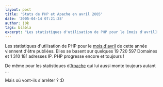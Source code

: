 ```yaml
---
layout: post
title: 'Stats de PHP et Apache en avril 2005'
date: '2005-04-14 07:21:38'
author: j0k
tags: blabla
excerpt: "Les statistiques d'utilisation de PHP pour le [mois d'avril](http://www.php.net/usage.php) de cette année viennent d'être publiées. Elles se basent sur quelques 19 720 597 Domaines et 1 310 181 adresses IP.     \nPHP progresse encore et toujours !  \n  \nDe même pour les statistiques      …"
---
```


Les statistiques d'utilisation de PHP pour le [mois d'avril](http://www.php.net/usage.php) de cette année viennent d'être publiées. Elles se basent sur quelques 19 720 597 Domaines et 1 310 181 adresses IP.
PHP progresse encore et toujours !

De même pour les statistiques d'[Apache](http://news.netcraft.com/archives/2005/04/01/april_2005_web_server_survey.html) qui lui aussi monte toujours autant ...

Mais où vont-ils s'arrêter ? :D
